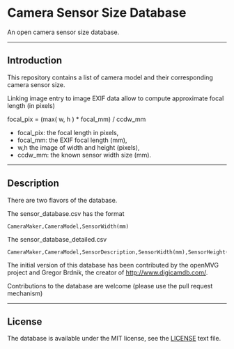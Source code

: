 
Camera Sensor Size Database
===========================

An open camera sensor size database.

------------
Introduction
------------

This repository contains a list of camera model and their corresponding camera sensor size.

Linking image entry to image EXIF data allow to compute approximate focal length (in pixels)

focal_pix = (max( w, h ) * focal_mm) / ccdw_mm

  - focal_pix: the focal length in pixels,
  - focal_mm: the EXIF focal length (mm),
  - w,h  the image of width and height (pixels),
  - ccdw_mm: the known sensor width size (mm).

-----------
Description
-----------

There are two flavors of the database.

The sensor_database.csv has the format

    CameraMaker,CameraModel,SensorWidth(mm)

The sensor_database_detailed.csv

    CameraMaker,CameraModel,SensorDescription,SensorWidth(mm),SensorHeight(mm),SensorWidth(pixels),SensorHeight(pixels)

The initial version of this database has been contributed by the openMVG project and Gregor Brdnik, the creator of http://www.digicamdb.com/.

Contributions to the database are welcome (please use the pull request mechanism)


-------
License
-------

The database is available under the MIT license, see the [LICENSE](https://github.com/openMVG/cameraSensorSizeDatabase/raw/master/LICENSE) text file.
